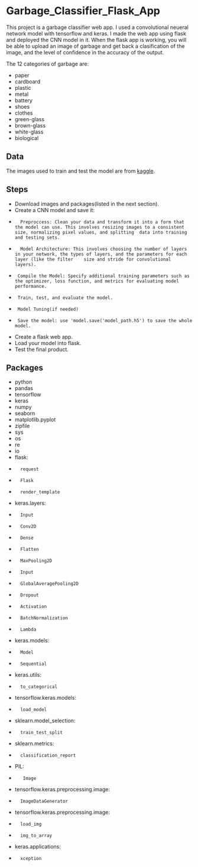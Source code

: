 # Garbage_Classifier_Flask_App

This project is a garbage classifier web app. I used a convolutional neueral network model with tensorflow and keras. I made the web app using flask and deployed the CNN model in it. When the flask app is working, you will be able to upload an image of garbage and get back a clasification of the image, and the level of confidence in the accuracy of the output.

The 12 categories of garbage are: 
- paper
- cardboard
- plastic
- metal
- battery
- shoes
- clothes
- green-glass
- brown-glass
- white-glass
- biological

## Data 
The images used to train and test the model are from [kaggle](https://www.kaggle.com/datasets/mostafaabla/garbage-classification).

## Steps 
- Download images and packages(listed in the next section).
- Create a CNN model and save it:
-       Preproccess: Clean your data and transform it into a form that the model can use. This involves resizing images to a consistent size, normalizing pixel values, and splitting  data into training and testing sets.
-       Model Architecture: This involves choosing the number of layers in your network, the types of layers, and the parameters for each layer (like the filter    size and stride for convolutional layers).
-      Compile the Model: Specify additional training parameters such as the optimizer, loss function, and metrics for evaluating model performance.
-      Train, test, and evaluate the model.
-      Model Tuning(if needed)
-      Save the model: use 'model.save('model_path.h5') to save the whole model.
- Create a flask web app.
- Load your model into flask.
- Test the final product.


## Packages
- python
- pandas
- tensorflow
- keras
- numpy
- seaborn
- matplotlib.pyplot
- zipfile
- sys
- os
- re
- io
- flask:
-       request
-       Flask
-       render_template
- keras.layers:
-       Input
-       Conv2D
-       Dense
-       Flatten
-       MaxPooling2D
-       Input
-       GlobalAveragePooling2D
-       Dropout
-       Activation
-       BatchNormalization
-       Lambda
- keras.models:
-       Model
-       Sequential
- keras.utils:
-       to_categorical
- tensorflow.keras.models:
-       load_model
- sklearn.model_selection:
-       train_test_split
- sklearn.metrics:
-       classification_report
- PIL:
-        Image
- tensorflow.keras.preprocessing.image:
-       ImageDataGenerator
- tensorflow.keras.preprocessing.image:
-       load_img
-       img_to_array
- keras.applications:
-       xception
